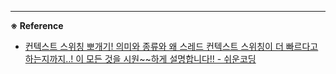 ---

**※ Reference**

- [컨텍스트 스위칭 뽀개기! 의미와 종류와 왜 스레드 컨텍스트 스위칭이 더 빠르다고 하는지까지..! 이 모든 것을 시원~~하게 설명합니다!! - 쉬운코딩
  ](https://www.youtube.com/watch?v=Xh9Nt7y07FE&list=PLcXyemr8ZeoQOtSUjwaer0VMJSMfa-9G-&index=2)